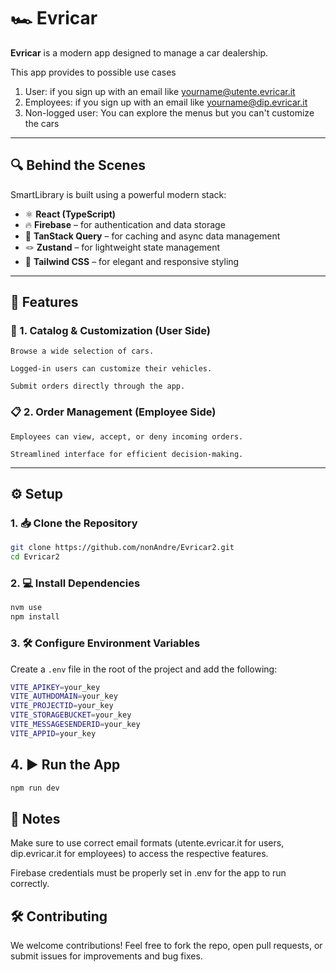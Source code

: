 # 🏎️ Evricar

**Evricar** is a modern app designed to manage a car dealership.

This app provides to possible use cases

1. User: if you sign up with an email like yourname@utente.evricar.it
2. Employees: if you sign up with an email like yourname@dip.evricar.it
3. Non-logged user: You can explore the menus but you can't customize the cars

---

## 🔍 Behind the Scenes

SmartLibrary is built using a powerful modern stack:

- ⚛️ **React (TypeScript)**
- 🔥 **Firebase** – for authentication and data storage
- 🧠 **TanStack Query** – for caching and async data management
- 🪢 **Zustand** – for lightweight state management
- 🎨 **Tailwind CSS** – for elegant and responsive styling
---

## 🚀 Features

### 🛒 1. Catalog & Customization (User Side)

    Browse a wide selection of cars.

    Logged-in users can customize their vehicles.

    Submit orders directly through the app.

### 📋 2. Order Management (Employee Side)

    Employees can view, accept, or deny incoming orders.

    Streamlined interface for efficient decision-making.

---

## ⚙️ Setup

### 1. 📥 Clone the Repository

```bash
git clone https://github.com/nonAndre/Evricar2.git
cd Evricar2
```

### 2. 💻 Install Dependencies

```bash
nvm use
npm install
```
### 3. 🛠️ Configure Environment Variables

Create a ```.env``` file in the root of the project and add the following:

```bash
VITE_APIKEY=your_key
VITE_AUTHDOMAIN=your_key
VITE_PROJECTID=your_key
VITE_STORAGEBUCKET=your_key
VITE_MESSAGESENDERID=your_key
VITE_APPID=your_key

```

## 4. ▶️ Run the App
```bash
npm run dev
```

## 📌 Notes

Make sure to use correct email formats (utente.evricar.it for users, dip.evricar.it for employees) to access the respective features.

Firebase credentials must be properly set in .env for the app to run correctly.

## 🛠️ Contributing

We welcome contributions! Feel free to fork the repo, open pull requests, or submit issues for improvements and bug fixes.
